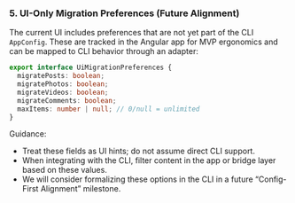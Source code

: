 
### 5. UI-Only Migration Preferences (Future Alignment)

The current UI includes preferences that are not yet part of the CLI `AppConfig`. These are tracked in the Angular app for MVP ergonomics and can be mapped to CLI behavior through an adapter:

```typescript
export interface UiMigrationPreferences {
  migratePosts: boolean;
  migratePhotos: boolean;
  migrateVideos: boolean;
  migrateComments: boolean;
  maxItems: number | null; // 0/null = unlimited
}
```

Guidance:
- Treat these fields as UI hints; do not assume direct CLI support.
- When integrating with the CLI, filter content in the app or bridge layer based on these values.
- We will consider formalizing these options in the CLI in a future “Config-First Alignment” milestone.